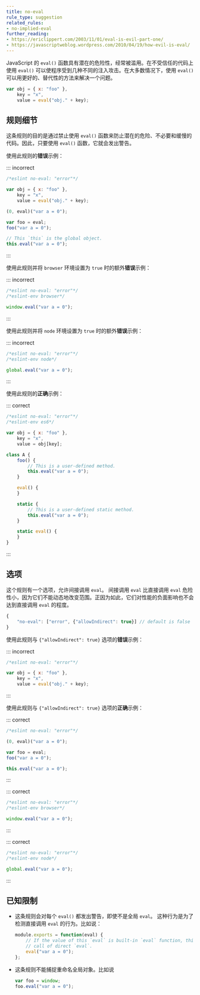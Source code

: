 ```yaml
---
title: no-eval
rule_type: suggestion
related_rules:
- no-implied-eval
further_reading:
- https://ericlippert.com/2003/11/01/eval-is-evil-part-one/
- https://javascriptweblog.wordpress.com/2010/04/19/how-evil-is-eval/
---
```


JavaScript 的 `eval()` 函数具有潜在的危险性，经常被滥用。在不受信任的代码上使用 `eval()` 可以使程序受到几种不同的注入攻击。在大多数情况下，使用 `eval()` 可以用更好的、替代性的方法来解决一个问题。

```js
var obj = { x: "foo" },
    key = "x",
    value = eval("obj." + key);
```

## 规则细节

这条规则的目的是通过禁止使用 `eval()` 函数来防止潜在的危险、不必要和缓慢的代码。因此，只要使用 `eval()` 函数，它就会发出警告。

使用此规则的**错误**示例：

::: incorrect

```js
/*eslint no-eval: "error"*/

var obj = { x: "foo" },
    key = "x",
    value = eval("obj." + key);

(0, eval)("var a = 0");

var foo = eval;
foo("var a = 0");

// This `this` is the global object.
this.eval("var a = 0");
```

:::

使用此规则并将 `browser` 环境设置为 `true` 时的额外**错误**示例：

::: incorrect

```js
/*eslint no-eval: "error"*/
/*eslint-env browser*/

window.eval("var a = 0");
```

:::

使用此规则并将 `node` 环境设置为 `true` 时的额外**错误**示例：

::: incorrect

```js
/*eslint no-eval: "error"*/
/*eslint-env node*/

global.eval("var a = 0");
```

:::

使用此规则的**正确**示例：

::: correct

```js
/*eslint no-eval: "error"*/
/*eslint-env es6*/

var obj = { x: "foo" },
    key = "x",
    value = obj[key];

class A {
    foo() {
        // This is a user-defined method.
        this.eval("var a = 0");
    }

    eval() {
    }

    static {
        // This is a user-defined static method.
        this.eval("var a = 0");
    }

    static eval() {
    }
}
```

:::

## 选项

这个规则有一个选项，允许间接调用 `eval`。
间接调用 `eval` 比直接调用 `eval` 危险性小，因为它们不能动态地改变范围。正因为如此，它们对性能的负面影响也不会达到直接调用 `eval` 的程度。

```js
{
    "no-eval": ["error", {"allowIndirect": true}] // default is false
}
```

使用此规则与 `{"allowIndirect": true}` 选项的**错误**示例：

::: incorrect

```js
/*eslint no-eval: "error"*/

var obj = { x: "foo" },
    key = "x",
    value = eval("obj." + key);
```

:::

使用此规则与 `{"allowIndirect": true}` 选项的**正确**示例：

::: correct

```js
/*eslint no-eval: "error"*/

(0, eval)("var a = 0");

var foo = eval;
foo("var a = 0");

this.eval("var a = 0");
```

:::

::: correct

```js
/*eslint no-eval: "error"*/
/*eslint-env browser*/

window.eval("var a = 0");
```

:::

::: correct

```js
/*eslint no-eval: "error"*/
/*eslint-env node*/

global.eval("var a = 0");
```

:::

## 已知限制

* 这条规则会对每个 `eval()` 都发出警告，即使不是全局 `eval`。
  这种行为是为了检测直接调用 `eval` 的行为。比如说：

  ```js
  module.exports = function(eval) {
      // If the value of this `eval` is built-in `eval` function, this is a
      // call of direct `eval`.
      eval("var a = 0");
  };
  ```

* 这条规则不能捕捉重命名全局对象。比如说

  ```js
  var foo = window;
  foo.eval("var a = 0");
  ```
